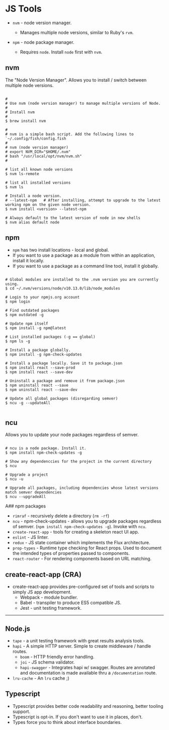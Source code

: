 # JS Tools

* `nvm` - node version manager.
  * Manages multiple node versions, similar to Ruby's `rvm`.

* `npm` - node package manager.
  * Requires `node`. Install `node` first with `nvm`.


## nvm

The "Node Version Manager". Allows you to install / switch between multiple
node versions.

```shell

#
# Use nvm (node version manager) to manage multiple versions of Node.
#
# Install nvm
#
$ brew install nvm

#
# nvm is a simple bash script. Add the following lines to `~/.config/fish/config.fish
#
# nvm (node version manager)
# export NVM_DIR="$HOME/.nvm"
# bash "/usr/local/opt/nvm/nvm.sh"
#

# list all known node versions
$ nvm ls-remote

# list all installed versions
$ nvm ls

# Install a node version.
# --latest-npm   # After installing, attempt to upgrade to the latest working npm on the given node version.
$ nvm install <version> --latest-npm

# Always default to the latest version of node in new shells
$ nvm alias default node

```

## npm

* `npm` has two install locations - local and global.
* If you want to use a package as a module from within an application, install
  it locally.
* If you want to use a package as a command line tool, install it globally.

```shell

# Global modules are installed to the .nvm version you are currently using.
$ cd ~/.nvm/versions/node/v10.13.0/lib/node_modules

# Login to your npmjs.org account
$ npm login

# Find outdated packages
$ npm outdated -g

# Update npm itself
$ npm install -g npm@latest

# List installed packages (-g == global)
$ npm ls -g

# Install a package globally.
$ npm install -g npm-check-updates

# Install a package locally. Save it to package.json
$ npm install react --save-prod
$ npm install react --save-dev

# Uninstall a package and remove it from package.json
$ npm uninstall react --save
$ npm uninstall react --save-dev

# Update all global packages (disregarding semver)
$ ncu -g --updateAll


```

## ncu

Allows you to update your node packages regardless of semver.

```shell

# ncu is a node package. Install it.
$ npm install npm-check-updates -g

# Show any dependenccies for the project in the current directory
$ ncu

# Upgrade a project
$ ncu -u

# Upgrade all packages, including dependencies whose latest versions match semver dependencies
$ ncu --upgradeAll

```

A## npm packages

* `rimraf` - recursively delete a directory (`rm -rf`)
* `ncu` - npm-check-updates - allows you to upgrade packages regardless of
  semver. (`npm install npm-check-updates -g`). Invoke with `ncu`.
* `create-react-app` - tools for creating a skeleton react UI app.
* `eslint` - JS linter.
* `redux` - JS state container which implements the Flux architecture.
* `prop-types` - Runtime type checking for React props. Used to document the intended types of properties passed to components.
* `react-router` - For rendering components based on URL matching.

## create-react-app (CRA)

* create-react-app provides pre-configured set of tools and scripts to simply JS app development.
  * Webpack - module bundler.
  * Babel - transpiler to produce ES5 compatible JS.
  * Jest - unit testing framework.

---

## Node.js

* `tape` - a unit testing framework with great results analysis tools.
* `hapi` - A simple HTTP server. Simple to create middleware / handle routes.
  * `boom` - HTTP friendly error handling.
  * `joi` - JS schema validator.
  * `hapi-swagger` - Integrates hapi w/ swagger. Routes are annotated and
    documentation is made available thru a `/documentation` route.
* `lru-cache` - An `lru` cache ;)

## Typescript

* Typescript provides better code readability and reasoning, better tooling
  support.
* Typescript is opt-in. If you don't want to use it in places, don't.
* Types force you to think about interface boundaries.
